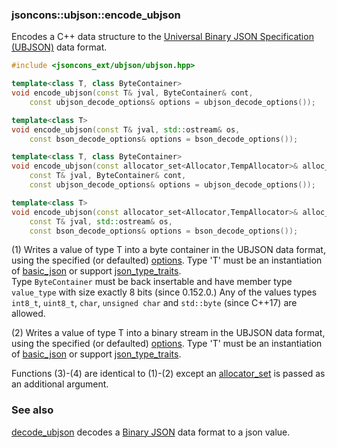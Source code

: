 ### jsoncons::ubjson::encode_ubjson

Encodes a C++ data structure to the [Universal Binary JSON Specification (UBJSON)](http://ubjsonspec.org/) data format.

```cpp
#include <jsoncons_ext/ubjson/ubjson.hpp>

template<class T, class ByteContainer>
void encode_ubjson(const T& jval, ByteContainer& cont,
    const ubjson_decode_options& options = ubjson_decode_options());        (1) 

template<class T>
void encode_ubjson(const T& jval, std::ostream& os,
    const bson_decode_options& options = bson_decode_options());            (2)

template<class T, class ByteContainer>
void encode_ubjson(const allocator_set<Allocator,TempAllocator>& alloc_set,
    const T& jval, ByteContainer& cont,
    const ubjson_decode_options& options = ubjson_decode_options());        (3) (since 0.171.0)

template<class T>
void encode_ubjson(const allocator_set<Allocator,TempAllocator>& alloc_set,
    const T& jval, std::ostream& os,
    const bson_decode_options& options = bson_decode_options());            (4) (since 0.171.0)
```

(1) Writes a value of type T into a byte container in the UBJSON data format, using the specified (or defaulted) [options](ubjson_options.md).
Type 'T' must be an instantiation of [basic_json](../basic_json.md) 
or support [json_type_traits](../json_type_traits.md).  
Type `ByteContainer` must be back insertable and have member type `value_type` with size exactly 8 bits (since 0.152.0.)
Any of the values types `int8_t`, `uint8_t`, `char`, `unsigned char` and `std::byte` (since C++17) are allowed.

(2) Writes a value of type T into a binary stream in the UBJSON data format, using the specified (or defaulted) [options](ubjson_options.md). 
Type 'T' must be an instantiation of [basic_json](../basic_json.md) 
or support [json_type_traits](../json_type_traits.md).

Functions (3)-(4) are identical to (1)-(2) except an [allocator_set](../allocator_set.md) is passed as an additional argument.

### See also

[decode_ubjson](decode_ubjson) decodes a [Binary JSON](http://ubjsonspec.org/) data format to a json value.

